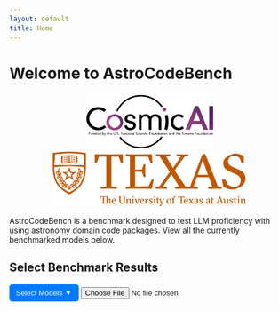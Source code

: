 ```yaml
---
layout: default
title: Home
---
```


# Welcome to AstroCodeBench

<div style="text-align: center; margin-top: 20px;">
  <img src="assets/pics/cosmic_logo.png" alt="Logo" style="height: 100px; margin: 0 10px;">
  <img src="assets/pics/ut_logo.png" alt="Longhorn" style="height: 100px; margin: 0 10px;">
</div>

AstroCodeBench is a benchmark designed to test LLM proficiency with using astronomy domain code packages. View all the currently benchmarked models below.

<h2>Select Benchmark Results</h2>
<div style="position: relative; display: inline-block;">
  <button id="dropdown-btn" style="padding: 8px 12px; background-color: #007BFF; color: white; border: none; cursor: pointer; border-radius: 5px;">
    Select Models ▼
  </button>
  <div id="model-dropdown" style="display: none; position: absolute; background: white; border: 1px solid #ccc; width: 200px; max-height: 200px; overflow-y: auto;">
  </div>
</div>

<input type="file" id="json-upload" accept=".json">

<canvas id="benchmarkChart" width="800" height="400"></canvas>

<script src="https://cdn.jsdelivr.net/npm/chart.js"></script>
<script>

let allModels = {}; // Store unique models and datasets
let uploadedData = []; // Store uploaded JSON data

const jsonSources = [
  { path: "{{ site.baseurl }}/assets/json/benchmark_results_new.json", prefix: "[New] " },
  { path: "{{ site.baseurl }}/assets/json/benchmark_results_old.json", prefix: "[Old] " }
];

const dropdownBtn = document.getElementById("dropdown-btn");
const dropdownMenu = document.getElementById("model-dropdown");
const fileInput = document.getElementById("json-upload");

let chartData = {
  labels: [],
  datasets: []
};

let colors = [
  "rgba(255, 99, 132, 0.5)",
  "rgba(54, 162, 235, 0.5)",
  "rgba(255, 206, 86, 0.5)",
  "rgba(75, 192, 192, 0.5)",
  "rgba(153, 102, 255, 0.5)",
  "rgba(255, 159, 64, 0.5)",
  "rgba(201, 203, 207, 0.5)"
];

let borderColors = [
  "rgba(255, 99, 132, 1)",
  "rgba(54, 162, 235, 1)",
  "rgba(255, 206, 86, 1)",
  "rgba(75, 192, 192, 1)",
  "rgba(153, 102, 255, 1)",
  "rgba(255, 159, 64, 1)",
  "rgba(201, 203, 207, 1)"
];

let usedColors = {}; 
let currentColorIndex = 0;

let ctx = document.getElementById("benchmarkChart").getContext("2d");
let benchmarkChart = new Chart(ctx, {
  type: "bar",
  data: chartData,
  options: {
    responsive: true,
    maintainAspectRatio: true,
    scales: {
      y: { beginAtZero: true, max: 1 }
    },
    plugins: {
      legend: { display: true },
      title: { display: true, text: "Benchmark Evaluation Metrics" }
    }
  }
});

// Show/Hide Dropdown Menu
dropdownBtn.addEventListener("click", () => {
  dropdownMenu.style.display = dropdownMenu.style.display === "block" ? "none" : "block";
});

// Close dropdown if clicked outside
document.addEventListener("click", (event) => {
  if (!dropdownBtn.contains(event.target) && !dropdownMenu.contains(event.target)) {
    dropdownMenu.style.display = "none";
  }
});

// Handle File Upload
fileInput.addEventListener("change", function (event) {
  const file = event.target.files[0];
  if (!file) return;

  const reader = new FileReader();

  reader.onload = function (e) {
    try {
      const jsonData = JSON.parse(e.target.result);

      if (!Array.isArray(jsonData)) {
        throw new Error("Invalid JSON format: Root must be an array.");
      }

      processUploadedData(jsonData, file.name);
    } catch (error) {
      console.error("Error processing uploaded JSON:", error);
      alert("Error: Unable to read JSON file. Ensure it's in the correct format.");
    }
  };

  reader.readAsText(file);
});

async function fetchAllData() {
  try {
    const allData = [];
    for (const source of jsonSources) {
      const response = await fetch(source.path);
      const data = await response.json();
      data.forEach(entry => {
        entry.sourcePrefix = source.prefix;
      });
      allData.push(...data);
    }
    allData.push(...uploadedData); // Include uploaded JSON data
    return allData;
  } catch (error) {
    console.error("Error fetching JSON files:", error);
    return uploadedData; // At least return the uploaded data if remote fetch fails
  }
}

async function populateDropdown() {
  try {
    const data = await fetchAllData();
    const models = new Set();

    dropdownMenu.innerHTML = ""; 

    data.forEach((item) => {
      if (item.model && item.model.model) {
        const sourcePrefix = item.sourcePrefix || "[Uploaded] ";
        const modelLabel = `${sourcePrefix}${item.model.model}`;

        if (!models.has(modelLabel)) {
          models.add(modelLabel);

          const label = document.createElement("label");
          label.style.display = "block";
          label.style.cursor = "pointer";
          label.style.padding = "5px";

          const checkbox = document.createElement("input");
          checkbox.type = "checkbox";
          checkbox.value = modelLabel;
          checkbox.style.marginRight = "5px";

          checkbox.addEventListener("change", function () {
            if (this.checked) {
              fetchAndProcessData(item.model.model, sourcePrefix);
            } else {
              removeModelFromChart(modelLabel);
            }
          });

          label.appendChild(checkbox);
          label.appendChild(document.createTextNode(modelLabel));
          dropdownMenu.appendChild(label);
        }
      }
    });
  } catch (error) {
    console.error("Error populating dropdown:", error);
  }
}

async function fetchAndProcessData(selectedModel, sourcePrefix) {
  try {
    const data = await fetchAllData();
    const fullModelLabel = `${sourcePrefix}${selectedModel}`;

    if (chartData.datasets.some(ds => ds.label === fullModelLabel)) {
      console.warn(`${fullModelLabel} is already displayed.`);
      return;
    }

    if (!(fullModelLabel in usedColors)) {
      usedColors[fullModelLabel] = {
        backgroundColor: colors[currentColorIndex % colors.length],
        borderColor: borderColors[currentColorIndex % borderColors.length]
      };
      currentColorIndex++;
    }

    const modelData = data.filter((item) => item.model.model === selectedModel && item.sourcePrefix === sourcePrefix);

    let metrics = {};

    modelData.forEach((item) => {
      if (item.result_summary) {
        for (const [key, value] of Object.entries(item.result_summary)) {
          if (typeof value === "number") {
            if (!metrics[key]) {
              metrics[key] = [];
            }
            metrics[key].push(value > 1 ? value / 100 : value);
          }
        }
      }
    });

    let averages = {};
    for (const [key, values] of Object.entries(metrics)) {
      averages[key] = values.reduce((sum, val) => sum + val, 0) / values.length;
    }

    updateChart(fullModelLabel, averages);
  } catch (error) {
    console.error("Error fetching or processing JSON data:", error);
  }
}

function removeModelFromChart(selectedModel) {
  chartData.datasets = chartData.datasets.filter(ds => ds.label !== selectedModel);
  benchmarkChart.update();
}

function updateChart(selectedModel, averages) {
  if (chartData.labels.length === 0) {
    chartData.labels = Object.keys(averages);
  }

  chartData.datasets.push({
    label: selectedModel,
    data: Object.values(averages),
    backgroundColor: usedColors[selectedModel].backgroundColor,
    borderColor: usedColors[selectedModel].borderColor,
    borderWidth: 1
  });

  benchmarkChart.update();
}

function processUploadedData(jsonData, filename) {
  const sourcePrefix = `[Uploaded] ${filename.replace(".json", "")}`;

  jsonData.forEach(entry => {
    entry.sourcePrefix = sourcePrefix;
  });

  uploadedData = [...jsonData]; // Store uploaded data globally
  populateDropdown(); // Refresh dropdown with uploaded models
}

populateDropdown();


</script>
